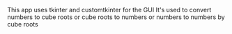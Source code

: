 This app uses tkinter and customtkinter for the GUI
It's used to convert numbers to cube roots or cube roots to numbers or numbers to numbers by cube roots

